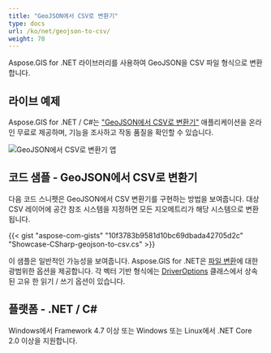 ```yaml
---
title: "GeoJSON에서 CSV로 변환기"
type: docs
url: /ko/net/geojson-to-csv/
weight: 70
---
```


Aspose.GIS for .NET 라이브러리를 사용하여 GeoJSON을 CSV 파일 형식으로 변환합니다.

## **라이브 예제**

Aspose.GIS for .NET / C#는 ["GeoJSON에서 CSV로 변환기"](https://products.aspose.app/gis/conversion/geojson-to-csv) 애플리케이션을 온라인 무료로 제공하며, 기능을 조사하고 작동 품질을 확인할 수 있습니다.

![GeoJSON에서 CSV로 변환기 앱](conversion.png)

## **코드 샘플 - GeoJSON에서 CSV로 변환기**

다음 코드 스니펫은 GeoJSON에서 CSV 변환기를 구현하는 방법을 보여줍니다. 대상 CSV 레이어에 공간 참조 시스템을 지정하면 모든 지오메트리가 해당 시스템으로 변환됩니다. 

{{< gist "aspose-com-gists" "10f3783b9581d10bc69dbada42705d2c" "Showcase-CSharp-geojson-to-csv.cs" >}}

이 샘플은 일반적인 가능성을 보여줍니다. Aspose.GIS for .NET은 [파일 변환](https://docs.aspose.com/gis/net/vector-layers/)에 대한 광범위한 옵션을 제공합니다. 각 벡터 기반 형식에는 [DriverOptions](https://reference.aspose.com/gis/net/aspose.gis/driveroptions) 클래스에서 상속된 고유 한 읽기 / 쓰기 옵션이 있습니다.

## **플랫폼 - .NET / C#**

Windows에서 Framework 4.7 이상 또는 Windows 또는 Linux에서 .NET Core 2.0 이상을 지원합니다.
